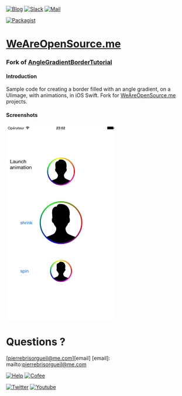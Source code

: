 [![Blog](https://badges.weareopensource.me/badge/Read-On%20our%20Blog-1abc9c.svg?style=flat-square)](https://weareopensource.me) [![Slack](https://badges.weareopensource.me/badge/Chat-On%20Slack-d0355b.svg?style=flat-square)](mailto:weareopensource.me@gmail.com?subject=Join%20Slack&body=Hi,%20I%20found%20your%20community%20We%20Are%20Open%20Source.%20I%20would%20be%20interested%20to%20join%20the%20Slack%20to%20share%20and%20discuss,%20Thanks) [![Mail](https://badges.weareopensource.me/badge/Contact-By%20Mail-3498db.svg?style=flat-square)](mailto:weareopensource.me@gmail.com?subject=Contact)

[![Packagist](https://badges.weareopensource.me/packagist/l/doctrine/orm.svg?style=flat-square)](/LICENSE.md)


# [WeAreOpenSource.me](https://github.com/weareopensource) 

### Fork of [AngleGradientBorderTutorial](https://github.com/ianhirschfeld/AngleGradientBorderTutorial)

#### Introduction  

Sample code for creating a border filled with an angle gradient, on a UIimage, with animations, in iOS Swift. Fork for [WeAreOpenSource.me](https://github.com/weareopensource) projects. 

#### Screenshots

<img src="https://raw.githubusercontent.com/PierreBrisorgueil/AngleGradientBorderTutorial/master/Screenshots/iOS%20Simulator%20Screen%20Shot%2029%20avr.%202015%2023.02.07.png" width="300px"/>

# Questions ? 

[pierrebrisorgueil@me.com][email]
[email]: mailto:pierrebrisorgueil@me.com

[![Help](https://badges.weareopensource.me/badge/Help-On%20Patreon-052d49.svg?style=flat-square)](https://www.patreon.com/pbrisorgueil) [![Cofee](https://badges.weareopensource.me/badge/Buy-Me%20a%20Coffee-FF813F.svg?style=flat-square)](https://www.buymeacoffee.com/JrSa9tZGO)


[![Twitter](https://badges.weareopensource.me/badge/Follow-me%20on%20Twitter-3498db.svg?style=flat-square)](https://twitter.com/pbrisorgueil?lang=fr)  [![Youtube](https://badges.weareopensource.me/badge/Watch-me%20on%20Youtube-e74c3c.svg?style=flat-square)](https://www.youtube.com/channel/UCIIjHtrZL5-rFFupn7c3OtA)
